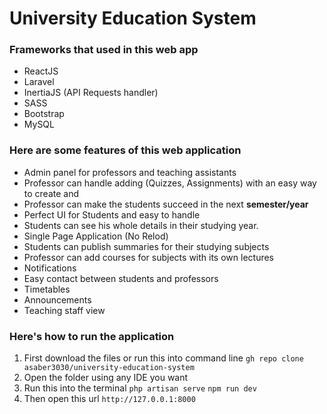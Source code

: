 # University Education System

### Frameworks that used in this web app
- ReactJS
- Laravel
- InertiaJS (API Requests handler)
- SASS
- Bootstrap
- MySQL

### Here are some features of this web application
- Admin panel for professors and teaching assistants
- Professor can handle adding (Quizzes, Assignments) with an easy way to create and 
- Professor can make the students succeed in the next **semester/year**
- Perfect UI for Students and easy to handle
- Students can see his whole details in their studying year.
- Single Page Application (No Relod)
- Students can publish summaries for their studying subjects
- Professor can add courses for subjects with its own lectures
- Notifications
- Easy contact between students and professors
- Timetables
- Announcements
- Teaching staff view

### Here's how to run the application
1. First download the files or run this into command line
`gh repo clone asaber3030/university-education-system`
2. Open the folder using any IDE you want
3. Run this into the terminal
`php artisan serve`
`npm run dev`
4. Then open this url
`http://127.0.0.1:8000`
